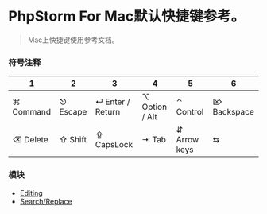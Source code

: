 PhpStorm For Mac默认快捷键参考。
===

> Mac上快捷键使用参考文档。

### 符号注释
1 | 2 | 3 | 4 | 5 | 6 
--| -- | --- | ---| --- | ---
⌘ Command | ⎋ Escape | ⏎ Enter / Return | ⌥ Option / Alt | ⌃ Control | ⌦ Backspace |
⌫ Delete | ⇧ Shift | ⇪ CapsLock | ⇥ Tab | ⇵ Arrow keys | ⇆ |

### 模块

- [Editing](./editing.md)
- [Search/Replace](./search-replace.md)
